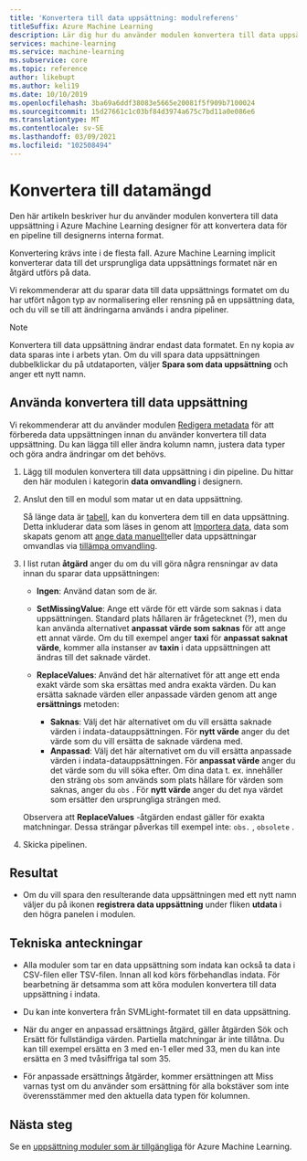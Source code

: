 ```yaml
---
title: 'Konvertera till data uppsättning: modulreferens'
titleSuffix: Azure Machine Learning
description: Lär dig hur du använder modulen konvertera till data uppsättning i Azure Machine Learning designer för att konvertera data indata till det interna data uppsättnings formatet.
services: machine-learning
ms.service: machine-learning
ms.subservice: core
ms.topic: reference
author: likebupt
ms.author: keli19
ms.date: 10/10/2019
ms.openlocfilehash: 3ba69a6ddf38083e5665e20081f5f909b7100024
ms.sourcegitcommit: 15d27661c1c03bf84d3974a675c7bd11a0e086e6
ms.translationtype: MT
ms.contentlocale: sv-SE
ms.lasthandoff: 03/09/2021
ms.locfileid: "102508494"
---
```

# <a name="convert-to-dataset"></a>Konvertera till datamängd

Den här artikeln beskriver hur du använder modulen konvertera till data uppsättning i Azure Machine Learning designer för att konvertera data för en pipeline till designerns interna format.
  
Konvertering krävs inte i de flesta fall. Azure Machine Learning implicit konverterar data till det ursprungliga data uppsättnings formatet när en åtgärd utförs på data. 

Vi rekommenderar att du sparar data till data uppsättnings formatet om du har utfört någon typ av normalisering eller rensning på en uppsättning data, och du vill se till att ändringarna används i andra pipeliner.  
  
> [!NOTE]
> Konvertera till data uppsättning ändrar endast data formatet. En ny kopia av data sparas inte i arbets ytan. Om du vill spara data uppsättningen dubbelklickar du på utdataporten, väljer **Spara som data uppsättning** och anger ett nytt namn.  
  
## <a name="how-to-use-convert-to-dataset"></a>Använda konvertera till data uppsättning  

Vi rekommenderar att du använder modulen [Redigera metadata](edit-metadata.md) för att förbereda data uppsättningen innan du använder konvertera till data uppsättning. Du kan lägga till eller ändra kolumn namn, justera data typer och göra andra ändringar om det behövs.

1.  Lägg till modulen konvertera till data uppsättning i din pipeline. Du hittar den här modulen i kategorin **data omvandling** i designern. 

2. Anslut den till en modul som matar ut en data uppsättning.   

    Så länge data är [tabell](/python/api/azureml-core/azureml.data.tabulardataset), kan du konvertera dem till en data uppsättning. Detta inkluderar data som läses in genom att [Importera data](import-data.md), data som skapats genom att [ange data manuellt](enter-data-manually.md)eller data uppsättningar omvandlas via [tillämpa omvandling](apply-transformation.md).

3.  I list rutan **åtgärd** anger du om du vill göra några rensningar av data innan du sparar data uppsättningen:  
  
    - **Ingen**: Använd datan som de är.  
  
    - **SetMissingValue**: Ange ett värde för ett värde som saknas i data uppsättningen. Standard plats hållaren är frågetecknet (?), men du kan använda alternativet  **anpassat värde som saknas** för att ange ett annat värde. Om du till exempel anger **taxi** för **anpassat saknat värde**, kommer alla instanser av **taxin** i data uppsättningen att ändras till det saknade värdet.
  
    - **ReplaceValues**: Använd det här alternativet för att ange ett enda exakt värde som ska ersättas med andra exakta värden. Du kan ersätta saknade värden eller anpassade värden genom att ange **ersättnings** metoden:

      - **Saknas**: Välj det här alternativet om du vill ersätta saknade värden i indata-datauppsättningen. För **nytt värde** anger du det värde som du vill ersätta de saknade värdena med.
      - **Anpassad**: Välj det här alternativet om du vill ersätta anpassade värden i indata-datauppsättningen. För **anpassat värde** anger du det värde som du vill söka efter. Om dina data t. ex. innehåller den sträng `obs` som används som plats hållare för värden som saknas, anger du `obs` . För **nytt värde** anger du det nya värdet som ersätter den ursprungliga strängen med.
  
    Observera att **ReplaceValues** -åtgärden endast gäller för exakta matchningar. Dessa strängar påverkas till exempel inte: `obs.` , `obsolete` .  
 
  
5.  Skicka pipelinen.  

## <a name="results"></a>Resultat

+  Om du vill spara den resulterande data uppsättningen med ett nytt namn väljer du på ikonen **registrera data uppsättning** under fliken **utdata** i den högra panelen i modulen.  
  
## <a name="technical-notes"></a>Tekniska anteckningar  

-   Alla moduler som tar en data uppsättning som indata kan också ta data i CSV-filen eller TSV-filen. Innan all kod körs förbehandlas indata. För bearbetning är detsamma som att köra modulen konvertera till data uppsättning i indata.  
  
-   Du kan inte konvertera från SVMLight-formatet till en data uppsättning.  
  
-   När du anger en anpassad ersättnings åtgärd, gäller åtgärden Sök och Ersätt för fullständiga värden. Partiella matchningar är inte tillåtna. Du kan till exempel ersätta en 3 med en-1 eller med 33, men du kan inte ersätta en 3 med tvåsiffriga tal som 35.  
  
-   För anpassade ersättnings åtgärder, kommer ersättningen att Miss varnas tyst om du använder som ersättning för alla bokstäver som inte överensstämmer med den aktuella data typen för kolumnen.  

  
## <a name="next-steps"></a>Nästa steg

Se en [uppsättning moduler som är tillgängliga](module-reference.md) för Azure Machine Learning.